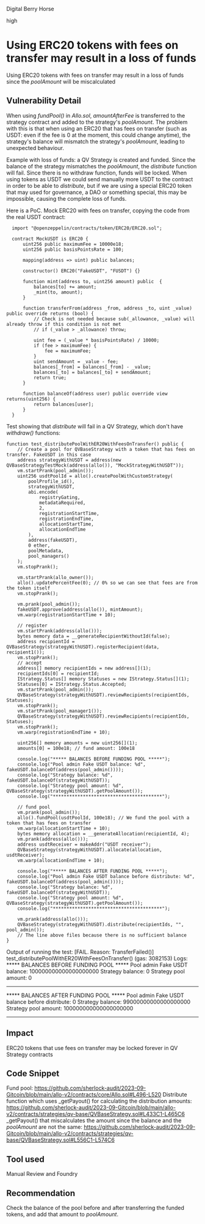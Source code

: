 Digital Berry Horse

high

# Using ERC20 tokens with fees on transfer may result in a loss of funds
Using ERC20 tokens with fees on transfer may result in a loss of funds since the _poolAmount_ will be miscalculated
## Vulnerability Detail
When using _fundPool()_ in _Allo.sol_, _amountAfterFee_ is transferred to the strategy contract and added to the strategy's _poolAmount_. The problem with this is that when using an ERC20 that has fees on transfer (such as USDT: even if the fee is 0 at the moment, this could change anytime), the strategy's balance will mismatch the strategy's _poolAmount_, leading to unexpected behaviour. 

Example with loss of funds: a QV Strategy is created and funded. Since the balance of the strategy mismatches the _poolAmount_, the _distribute_ function will fail. Since there is no withdraw function, funds will be locked. When using tokens as USDT we could send manually more USDT to the contract in order to be able to _distribute_, but if we are using a special ERC20 token that may used for governance, a DAO or something special, this may be impossible, causing the complete loss of funds. 

Here is a PoC. 
Mock ERC20 with fees on transfer, copying the code from the real USDT contract:

      
      import "@openzeppelin/contracts/token/ERC20/ERC20.sol";
      
      contract MockUSDT is ERC20 {
          uint256 public maximumFee = 10000e18;
          uint256 public basisPointsRate = 100;
      
          mapping(address => uint) public balances;
      
          constructor() ERC20("FakeUSDT", "FUSDT") {}
      
          function mint(address to, uint256 amount) public  {
              balances[to] += amount;
              _mint(to, amount);
          }
      
          function transferFrom(address _from, address _to, uint _value) public override returns (bool) {
              // Check is not needed because sub(_allowance, _value) will already throw if this condition is not met
              // if (_value > _allowance) throw;
      
              uint fee = (_value * basisPointsRate) / 10000;
              if (fee > maximumFee) {
                  fee = maximumFee;
              }
              uint sendAmount = _value - fee;
              balances[_from] = balances[_from] - _value;
              balances[_to] = balances[_to] + sendAmount;
              return true;
          }
      
          function balanceOf(address user) public override view returns(uint256) {
              return balances[user];
          }
      }

Test showing that _distribute_ will fail in a QV Strategy, which don't have _withdraw()_ functions:

    function test_distributePoolWithER20WithFeesOnTransfer() public {
        // Create a pool for QVBaseStrategy with a token that has fees on transfer. FakeUSDT in this case
        address strategyWithUSDT = address(new QVBaseStrategyTestMock(address(allo()), "MockStrategyWithUSDT"));
        vm.startPrank(pool_admin());
        uint256 usdtPoolId = allo().createPoolWithCustomStrategy(
            poolProfile_id(),
            strategyWithUSDT,
            abi.encode(
                registryGating,
                metadataRequired,
                2,
                registrationStartTime,
                registrationEndTime,
                allocationStartTime,
                allocationEndTime
            ),
            address(fakeUSDT),
            0 ether,
            poolMetadata,
            pool_managers()
        );
        vm.stopPrank();

        vm.startPrank(allo_owner());
        allo().updatePercentFee(0); // 0% so we can see that fees are from the token itself
        vm.stopPrank();

        vm.prank(pool_admin());
        fakeUSDT.approve(address(allo()), mintAmount);
        vm.warp(registrationStartTime + 10);

        // register
        vm.startPrank(address(allo()));
        bytes memory data = __generateRecipientWithoutId(false);
        address recipientId = QVBaseStrategy(strategyWithUSDT).registerRecipient(data, recipient1());
        vm.stopPrank();
        // accept
        address[] memory recipientIds = new address[](1);
        recipientIds[0] = recipientId;
        IStrategy.Status[] memory Statuses = new IStrategy.Status[](1);
        Statuses[0] = IStrategy.Status.Accepted;
        vm.startPrank(pool_admin());
        QVBaseStrategy(strategyWithUSDT).reviewRecipients(recipientIds, Statuses);
        vm.stopPrank();
        vm.startPrank(pool_manager1());
        QVBaseStrategy(strategyWithUSDT).reviewRecipients(recipientIds, Statuses);
        vm.stopPrank();
        vm.warp(registrationEndTime + 10);

        uint256[] memory amounts = new uint256[](1);
        amounts[0] = 100e18; // fund amount: 100e18

        console.log("***** BALANCES BEFORE FUNDING POOL *****");
        console.log("Pool admin Fake USDT balance: %d", fakeUSDT.balanceOf(address(pool_admin())));
        console.log("Strategy balance: %d", fakeUSDT.balanceOf(strategyWithUSDT));
        console.log("Strategy pool amount: %d", QVBaseStrategy(strategyWithUSDT).getPoolAmount());
        console.log("****************************************");

        // fund pool
        vm.prank(pool_admin());
        allo().fundPool(usdtPoolId, 100e18); // We fund the pool with a token that has fees on transfer
        vm.warp(allocationStartTime + 10);
        bytes memory allocation = __generateAllocation(recipientId, 4);
        vm.prank(address(allo()));
        address usdtReceiver = makeAddr("USDT receiver");
        QVBaseStrategy(strategyWithUSDT).allocate(allocation, usdtReceiver);
        vm.warp(allocationEndTime + 10);

        console.log("***** BALANCES AFTER FUNDING POOL *****");
        console.log("Pool admin Fake USDT balance before distribute: %d", fakeUSDT.balanceOf(address(pool_admin())));
        console.log("Strategy balance: %d", fakeUSDT.balanceOf(strategyWithUSDT));
        console.log("Strategy pool amount: %d", QVBaseStrategy(strategyWithUSDT).getPoolAmount());
        console.log("****************************************");

        vm.prank(address(allo()));
        QVBaseStrategy(strategyWithUSDT).distribute(recipientIds, "", pool_admin());
        // The line above files because there is no sufficient balance
    }

Output of running the test:
[FAIL. Reason: TransferFailed()] test_distributePoolWithER20WithFeesOnTransfer() (gas: 3082153)
Logs:
  ***** BALANCES BEFORE FUNDING POOL *****
  Pool admin Fake USDT balance: 100000000000000000000
  Strategy balance: 0
  Strategy pool amount: 0
  ****************************************
  ***** BALANCES AFTER FUNDING POOL *****
  Pool admin Fake USDT balance before distribute: 0
  Strategy balance: 99000000000000000000
  Strategy pool amount: 100000000000000000000
  ****************************************
## Impact
ERC20 tokens that use fees on transfer may be locked forever in QV Strategy contracts
## Code Snippet
Fund pool:
https://github.com/sherlock-audit/2023-09-Gitcoin/blob/main/allo-v2/contracts/core/Allo.sol#L496-L520
Distribute function which uses _getPayout() for calculating the distribution amounts:
https://github.com/sherlock-audit/2023-09-Gitcoin/blob/main/allo-v2/contracts/strategies/qv-base/QVBaseStrategy.sol#L433C1-L465C6
_getPayout() that miscalculates the amount since the balance and the _poolAmount_ are not the same:
https://github.com/sherlock-audit/2023-09-Gitcoin/blob/main/allo-v2/contracts/strategies/qv-base/QVBaseStrategy.sol#L556C1-L574C6
## Tool used

Manual Review and Foundry

## Recommendation
Check the balance of the pool before and after transferring the funded tokens, and add that amount to _poolAmount_.